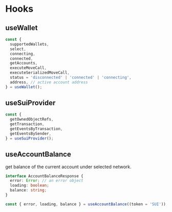 # Hooks

## useWallet

```ts
const {
  supportedWallets,
  select,
  connecting,
  connected,
  getAccounts,
  executeMoveCall,
  executeSerializedMoveCall,
  status = 'disconnected' | 'connected' | 'connecting',
  address, // active account address
} = useWallet();
```

## useSuiProvider

```ts
const {
  getOwnedObjectRefs,
  getTransaction,
  getEventsByTransaction,
  getEventsBySender,
} = useSuiProvider();
```

## useAccountBalance

get balance of the current account under selected network.

```ts
interface AccountBalanceResponse {
  error: Error; // an error object
  loading: boolean;
  balance: string;
}

const { error, loading, balance } = useAccountBalance((token = 'SUI'));
```
